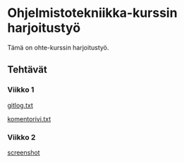 # Ohjelmistotekniikka-kurssin harjoitustyö
Tämä on ohte-kurssin harjoitustyö. 
## Tehtävät
### Viikko 1
[gitlog.txt](https://github.com/roosahut/ot-harjoitustyo/blob/master/laskarit/viikko1/gitlog.txt) 

[komentorivi.txt](https://github.com/roosahut/ot-harjoitustyo/blob/master/laskarit/viikko1/komentorivi.txt)


### Viikko 2
[screenshot](https://github.com/roosahut/ot-harjoitustyo/blob/master/laskarit/viikko2/ohte-viikko2-tehtava-screenshot.png)
